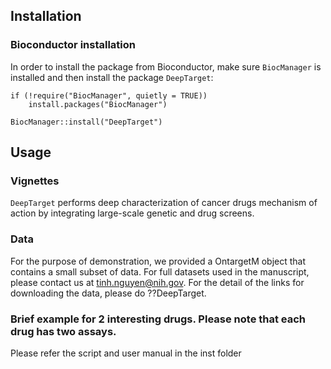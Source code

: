 ## Installation

### Bioconductor installation

In order to install the package from Bioconductor, make sure
`BiocManager` is installed and then install the package
`DeepTarget`:

    if (!require("BiocManager", quietly = TRUE))
        install.packages("BiocManager")

    BiocManager::install("DeepTarget")
## Usage

### Vignettes

`DeepTarget` performs deep characterization of cancer drugs mechanism of action by integrating large-scale genetic and drug screens.

### Data
 For the purpose of demonstration, we provided a OntargetM object that contains a small subset of data. For full datasets used in the manuscript, please contact us at tinh.nguyen@nih.gov. For the detail of the links for downloading the data, please do ??DeepTarget.

### Brief example for 2 interesting drugs. Please note that each drug has two assays.
Please refer the script and user manual in the inst folder


